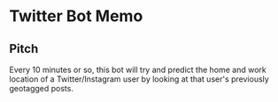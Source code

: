 # Twitter Bot Memo

## Pitch

Every 10 minutes or so, this bot will try and predict the home and work location of a Twitter/Instagram user by looking at that user's previously geotagged posts. 


